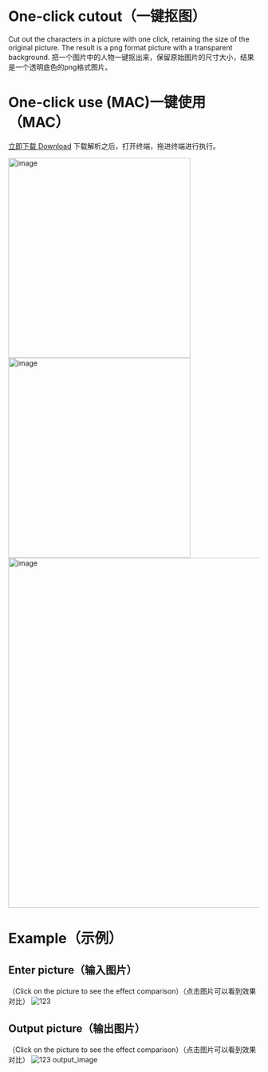 # One-click cutout（一键抠图）
Cut out the characters in a picture with one click, retaining the size of the original picture. The result is a png format picture with a transparent background.
把一个图片中的人物一键抠出来，保留原始图片的尺寸大小，结果是一个透明底色的png格式图片。

# One-click use (MAC)一键使用（MAC）
[立即下载 Download](https://github.com/minkai95/cutout/raw/main/cutout/dist/remove_background_gui.zip)
下载解析之后，打开终端，拖进终端进行执行。

<img width="365" height="400" alt="image" src="https://github.com/minkai95/cutout/assets/33625547/3f1cd21c-ef36-42d0-9e54-3ef34094921d"><img width="365" height="400" alt="image" src="https://github.com/minkai95/cutout/assets/33625547/b4c61d36-7919-4736-8570-d4d51b377c2f">
<img width="700" alt="image" src="https://github.com/minkai95/cutout/assets/33625547/761a943d-f900-422b-8f94-737ae5c23296">


# Example（示例）

## Enter picture（输入图片）
（Click on the picture to see the effect comparison）（点击图片可以看到效果对比）
![123](https://github.com/minkai95/cutout/assets/33625547/b6610a6a-d025-4ad9-8b27-4dd51a4c67f4)
## Output picture（输出图片）
（Click on the picture to see the effect comparison）（点击图片可以看到效果对比）
![123 output_image](https://github.com/minkai95/cutout/assets/33625547/0e5a8958-bd1f-42b3-a796-671f11af9603)
